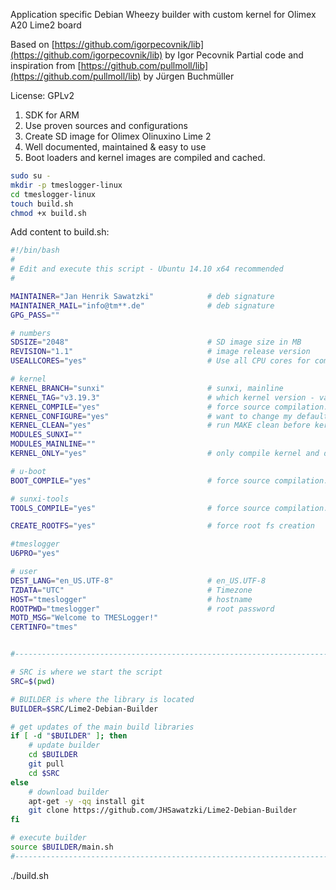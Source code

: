 Application specific Debian Wheezy builder with custom kernel for Olimex A20 Lime2 board

Based on [https://github.com/igorpecovnik/lib](https://github.com/igorpecovnik/lib) by Igor Pecovnik
Partial code and inspiration from [https://github.com/pullmoll/lib](https://github.com/pullmoll/lib) by Jürgen Buchmüller

License: GPLv2

1. SDK for ARM 
2. Use proven sources and configurations
3. Create SD image for Olimex Olinuxino Lime 2
4. Well documented, maintained & easy to use
5. Boot loaders and kernel images are compiled and cached.

```bash
sudo su -
mkdir -p tmeslogger-linux
cd tmeslogger-linux
touch build.sh
chmod +x build.sh
```

Add content to build.sh:

```bash
#!/bin/bash
#
# Edit and execute this script - Ubuntu 14.10 x64 recommended
#

MAINTAINER="Jan Henrik Sawatzki"			# deb signature
MAINTAINER_MAIL="info@tm**.de"				# deb signature
GPG_PASS=""

# numbers
SDSIZE="2048"								# SD image size in MB
REVISION="1.1"								# image release version
USEALLCORES="yes"							# Use all CPU cores for compiling

# kernel
KERNEL_BRANCH="sunxi"						# sunxi, mainline
KERNEL_TAG="v3.19.3"						# which kernel version - valid only for mainline
KERNEL_COMPILE="yes"						# force source compilation: yes / no
KERNEL_CONFIGURE="yes"						# want to change my default configuration
KERNEL_CLEAN="yes"							# run MAKE clean before kernel compilation
MODULES_SUNXI=""
MODULES_MAINLINE=""
KERNEL_ONLY="yes"							# only compile kernel and do nothing else

# u-boot
BOOT_COMPILE="yes"							# force source compilation: yes / no

# sunxi-tools
TOOLS_COMPILE="yes"							# force source compilation: yes / no

CREATE_ROOTFS="yes"							# force root fs creation

#tmeslogger
U6PRO="yes"

# user
DEST_LANG="en_US.UTF-8"						# en_US.UTF-8
TZDATA="UTC"								# Timezone
HOST="tmeslogger"							# hostname
ROOTPWD="tmeslogger"						# root password
MOTD_MSG="Welcome to TMESLogger!"
CERTINFO="tmes"


#---------------------------------------------------------------------------------------

# SRC is where we start the script
SRC=$(pwd)

# BUILDER is where the library is located
BUILDER=$SRC/Lime2-Debian-Builder

# get updates of the main build libraries
if [ -d "$BUILDER" ]; then
	# update builder
	cd $BUILDER
	git pull
	cd $SRC
else
	# download builder
	apt-get -y -qq install git
	git clone https://github.com/JHSawatzki/Lime2-Debian-Builder
fi

# execute builder
source $BUILDER/main.sh
#---------------------------------------------------------------------------------------
```

./build.sh
